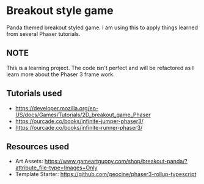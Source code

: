 # Breakout style game

Panda themed breakout styled game. I am using this to apply things learned from several Phaser tutorials.

## NOTE
This is a learning project. The code isn't perfect and will be refactored as I learn more about the Phaser 3 frame work.

## Tutorials used
  * https://developer.mozilla.org/en-US/docs/Games/Tutorials/2D_breakout_game_Phaser
  * https://ourcade.co/books/infinite-jumper-phaser3/
  * https://ourcade.co/books/infinite-runner-phaser3/

## Resources used
  * Art Assets: https://www.gameartguppy.com/shop/breakout-panda/?attribute_file-type=Images+Only
  * Template Starter: https://github.com/geocine/phaser3-rollup-typescript